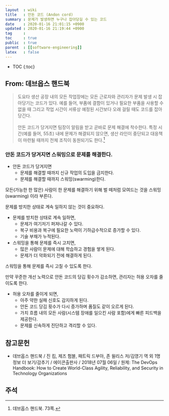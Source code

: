 ```yaml
---
layout  : wiki
title   : 안돈 코드 (Andon cord)
summary : 문제가 발생하면 누구나 잡아당길 수 있는 코드
date    : 2020-01-16 21:01:15 +0900
updated : 2020-01-16 21:19:44 +0900
tag     : 
toc     : true
public  : true
parent  : [[software-engineering]]
latex   : false
---
```

* TOC
{:toc}

## From: 데브옵스 핸드북

> 도요타 생산 공장 내의 모든 작업장에는 모든 근로자와 관리자가 문제 발생 시 잡아당기는 코드가 있다. 예를 들어, 부품에 결함이 있거나 필요한 부품을 사용할 수 없을 때 그리고 작업 시간이 서류상 예정된 시간보다 오래 걸릴 때도 코드를 잡아당긴다.
<br/><br/>
안돈 코드가 당겨지면 팀장이 알림을 받고 곧바로 문제 해결에 착수한다. 특정 시간(예를 들어, 55초) 내에 문제가 해결되지 않으면, 생산 라인이 중단되고 대응책이 마련될 때까지 전체 조직이 동원되기도 한다.[^handbook-73]

### 안돈 코드가 당겨지면 스워밍으로 문제를 해결한다.

* 안돈 코드가 당겨지면
    * 문제를 해결할 때까지 신규 작업의 도입을 금지한다.
    * 문제를 해결할 때까지 스워밍(swarming)한다.

모든(가능한 한 많은) 사람이 한 문제를 해결하기 위해 벌 떼처럼 모여드는 것을 스워밍(swarming) 이라 부른다.

문제를 방치한 상태로 계속 일하지 않는 것이 중요하다.

* 문제를 방치한 상태로 계속 일하면,
    * 문제가 여기저기 퍼져나갈 수 있다.
    * 복구 비용과 복구에 필요한 노력이 기하급수적으로 증가할 수 있다.
    * 기술 부채가 누적된다.
* 스워밍을 통해 문제를 즉시 고치면,
    * 많은 사람이 문제에 대해 학습하고 경험을 쌓게 된다.
    * 문제가 더 악화되기 전에 해결하게 된다.

스워밍을 통해 문제를 즉시 고칠 수 있도록 한다.

만약 꾸준한 개선 노력으로 안돈 코드의 당김 횟수가 감소하면, 관리자는 허용 오차를 줄이도록 한다.

* 허용 오차를 줄이게 되면,
    * 아주 약한 실패 신호도 감지하게 된다.
    * 안돈 코드 당김 횟수가 다시 증가하며 품질도 같이 오르게 된다.
    * 가치 흐름 내의 모든 사람(시스템 장애를 일으킨 사람 포함)에게 빠른 피드백을 제공한다.
    * 문제를 신속하게 진단하고 격리할 수 있다.



## 참고문헌

* 데브옵스 핸드북 / 진 킴, 제즈 험블, 패트릭 드부아, 존 윌리스 저/김영기 역 외 1명 정보 더 보기/감추기 / 에이콘출판사 / 2018년 07월 06일 / 원제: The DevOps Handbook: How to Create World-Class Agility, Reliability, and Security in Technology Organizations

## 주석

[^handbook-73]: 데브옵스 핸드북. 73쪽.

